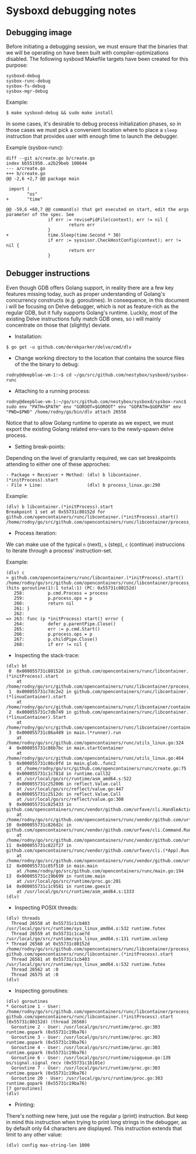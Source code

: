 Sysboxd debugging notes
========================

## Debugging image

Before initiating a debugging session, we must ensure that the
binaries that we will be operating on have been built with
compiler-optimizations disabled. The following sysboxd Makefile
targets have been created for this purpose:

```
sysboxd-debug
sysbox-runc-debug
sysbox-fs-debug
sysbox-mgr-debug
```

Example:

```
$ make sysboxd-debug && sudo make install
```

In some cases, it's desirable to debug process initialization phases,
so in those cases we must pick a convenient location where to place a
`sleep` instruction that provides user with enough time to launch the
debugger.

Example (sysbox-runc):

```
diff --git a/create.go b/create.go
index bb551950..a2b29beb 100644
--- a/create.go
+++ b/create.go
@@ -2,6 +2,7 @@ package main

 import (
        "os"
+       "time"

@@ -59,6 +60,7 @@ command(s) that get executed on start, edit the args parameter of the spec. See
                if err := revisePidFile(context); err != nil {
                        return err
                }
+               time.Sleep(time.Second * 30)
                if err := sysvisor.CheckHostConfig(context); err != nil {
                        return err
                }

```

## Debugger instructions

Even though GDB offers Golang support, in reality there are a few key
features missing today, such as proper understanding of Golang's
concurrency constructs (e.g. goroutines). In consequence, in this
document i will be focusing on Delve debugger, which is not as
feature-rich as the regular GDB, but it fully supports Golang's
runtime. Luckily, most of the existing Delve instructions fully match
GDB ones, so i will mainly concentrate on those that (slightly)
deviate.

* Installation:

```
$ go get -u github.com/derekparker/delve/cmd/dlv
```

- Change working directory to the location that contains the source
  files of the the binary to debug:

```
rodny@deepblue-vm-1:~$ cd ~/go/src/github.com/nestybox/sysboxd/sysbox-runc
```

* Attaching to a running process:

```
rodny@deepblue-vm-1:~/go/src/github.com/nestybox/sysboxd/sysbox-runc$ sudo env "PATH=$PATH" env "GOROOT=$GOROOT" env "GOPATH=$GOPATH" env "PWD=$PWD" /home/rodny/go/bin/dlv attach 26558
```

Notice that to allow Golang runtime to operate as we expect, we must
export the existing Golang related env-vars to the newly-spawn delve
process.


* Setting break-points:

Depending on the level of granularity required, we can set breakpoints
attending to either one of these approches:

    - Package + Receiver + Method: (dlv) b libcontainer.(*initProcess).start
    - File + Line:                 (dlv) b process_linux.go:290

Example:

```
(dlv) b libcontainer.(*initProcess).start
Breakpoint 1 set at 0x55731c80152d for github.com/opencontainers/runc/libcontainer.(*initProcess).start() /home/rodny/go/src/github.com/opencontainers/runc/libcontainer/process_linux.go:263
```

* Process iteration:

We can make use of the typical `n` (next), `s` (step), `c` (continue) instruccions to iterate through a process' instruction-set.

Example:

```
(dlv) c
> github.com/opencontainers/runc/libcontainer.(*initProcess).start() /home/rodny/go/src/github.com/opencontainers/runc/libcontainer/process_linux.go:263 (hits goroutine(1):1 total:1) (PC: 0x55731c80152d)
   258:         p.cmd.Process = process
   259:         p.process.ops = p
   260:         return nil
   261: }
   262:
=> 263: func (p *initProcess) start() error {
   264:         defer p.parentPipe.Close()
   265:         err := p.cmd.Start()
   266:         p.process.ops = p
   267:         p.childPipe.Close()
   268:         if err != nil {
```

* Inspecting the stack-trace:

```
(dlv) bt
 0  0x000055731c80152d in github.com/opencontainers/runc/libcontainer.(*initProcess).start
    at /home/rodny/go/src/github.com/opencontainers/runc/libcontainer/process_linux.go:263
 1  0x000055731c7dc2e2 in github.com/opencontainers/runc/libcontainer.(*linuxContainer).start
    at /home/rodny/go/src/github.com/opencontainers/runc/libcontainer/container_linux.go:348
 2  0x000055731c7db749 in github.com/opencontainers/runc/libcontainer.(*linuxContainer).Start
    at /home/rodny/go/src/github.com/opencontainers/runc/libcontainer/container_linux.go:249
 3  0x000055731c86a489 in main.(*runner).run
    at /home/rodny/go/src/github.com/opencontainers/runc/utils_linux.go:324
 4  0x000055731c86b7bc in main.startContainer
    at /home/rodny/go/src/github.com/opencontainers/runc/utils_linux.go:464
 5  0x000055731c86c0fd in main.glob..func2
    at /home/rodny/go/src/github.com/opencontainers/runc/create.go:75
 6  0x000055731c1c781d in runtime.call32
    at /usr/local/go/src/runtime/asm_amd64.s:522
 7  0x000055731c252006 in reflect.Value.call
    at /usr/local/go/src/reflect/value.go:447
 8  0x000055731c2512dc in reflect.Value.Call
    at /usr/local/go/src/reflect/value.go:308
 9  0x000055731c825433 in github.com/opencontainers/runc/vendor/github.com/urfave/cli.HandleAction
    at /home/rodny/go/src/github.com/opencontainers/runc/vendor/github.com/urfave/cli/app.go:487
10  0x000055731c826d2c in github.com/opencontainers/runc/vendor/github.com/urfave/cli.Command.Run
    at /home/rodny/go/src/github.com/opencontainers/runc/vendor/github.com/urfave/cli/command.go:191
11  0x000055731c822f27 in github.com/opencontainers/runc/vendor/github.com/urfave/cli.(*App).Run
    at /home/rodny/go/src/github.com/opencontainers/runc/vendor/github.com/urfave/cli/app.go:240
12  0x000055731c85f510 in main.main
    at /home/rodny/go/src/github.com/opencontainers/runc/main.go:194
13  0x000055731c19b699 in runtime.main
    at /usr/local/go/src/runtime/proc.go:201
14  0x000055731c1c9581 in runtime.goexit
    at /usr/local/go/src/runtime/asm_amd64.s:1333
(dlv)
```


* Inspecting POSIX threads:

```
(dlv) threads
  Thread 26558 at 0x55731c1cb403 /usr/local/go/src/runtime/sys_linux_amd64.s:532 runtime.futex
  Thread 26559 at 0x55731c1cae7d /usr/local/go/src/runtime/sys_linux_amd64.s:131 runtime.usleep
* Thread 26560 at 0x55731c80152d /home/rodny/go/src/github.com/opencontainers/runc/libcontainer/process_linux.go:263 github.com/opencontainers/runc/libcontainer.(*initProcess).start
  Thread 26561 at 0x55731c1cb403 /usr/local/go/src/runtime/sys_linux_amd64.s:532 runtime.futex
  Thread 26562 at :0
  Thread 26575 at :0
(dlv)
```

* Inspecting goroutines:

```
(dlv) goroutines
* Goroutine 1 - User: /home/rodny/go/src/github.com/opencontainers/runc/libcontainer/process_linux.go:263 github.com/opencontainers/runc/libcontainer.(*initProcess).start (0x55731c80152d) (thread 26560)
  Goroutine 2 - User: /usr/local/go/src/runtime/proc.go:303 runtime.gopark (0x55731c19ba76)
  Goroutine 3 - User: /usr/local/go/src/runtime/proc.go:303 runtime.gopark (0x55731c19ba76)
  Goroutine 4 - User: /usr/local/go/src/runtime/proc.go:303 runtime.gopark (0x55731c19ba76)
  Goroutine 6 - User: /usr/local/go/src/runtime/sigqueue.go:139 os/signal.signal_recv (0x55731c1b101e)
  Goroutine 7 - User: /usr/local/go/src/runtime/proc.go:303 runtime.gopark (0x55731c19ba76)
  Goroutine 20 - User: /usr/local/go/src/runtime/proc.go:303 runtime.gopark (0x55731c19ba76)
[7 goroutines]
(dlv)
```

* Printing:

There's nothing new here, just use the regular `p` (print) instruction. But keep in mind this instruction when trying to print long strings in the debugger, as by default only 64 characters are displayed. This instruction extends that limit to any other value:

```
(dlv) config max-string-len 1000
```
